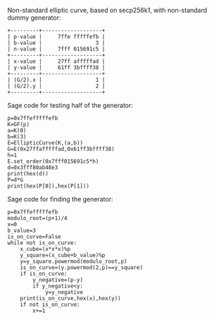 Non-standard elliptic curve, based on secp256k1, with non-standard dummy generator:
```
+---------+-------------------+
| p-value |     7ffe fffffefb |
| b-value |                 3 |
| n-value |     7fff 015691c5 |
+---------+-------------------+
| x-value |     27ff afffffad |
| y-value |     61ff 3bffff38 |
+---------+-------------------+
| (G/2).x |                 1 |
| (G/2).y |                 2 |
+---------+-------------------+
```
Sage code for testing half of the generator:
```
p=0x7ffefffffefb
K=GF(p)
a=K(0)
b=K(3)
E=EllipticCurve(K,(a,b))
G=E(0x27ffafffffad,0x61ff3bffff38)
h=1
E.set_order(0x7fff015691c5*h)
d=0x3fff80ab48e3
print(hex(d))
P=d*G
print(hex(P[0]),hex(P[1]))
```
Sage code for finding the generator:
```
p=0x7ffefffffefb
modulo_root=(p+1)/4
x=0
b_value=3
is_on_curve=False
while not is_on_curve:
    x_cube=(x*x*x)%p
    y_square=(x_cube+b_value)%p
    y=y_square.powermod(modulo_root,p)
    is_on_curve=(y.powermod(2,p)==y_square)
    if is_on_curve:
        y_negative=(p-y)
        if y_negative<y:
            y=y_negative
    print(is_on_curve,hex(x),hex(y))
    if not is_on_curve:
        x+=1
```

